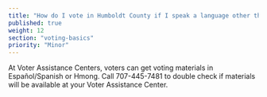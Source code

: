 ```yaml
---
title: "How do I vote in Humboldt County if I speak a language other than English?"
published: true
weight: 12
section: "voting-basics"
priority: "Minor"
---
```


At Voter Assistance Centers, voters can get voting materials in Español/Spanish or Hmong. Call 707-445-7481 to double check if materials will be available at your Voter Assistance Center.
